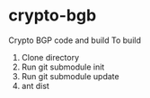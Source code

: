 crypto-bgb
==========

Crypto BGP code and build
To build
1) Clone directory
2) Run git submodule init
3) Run git submodule update
4) ant dist
